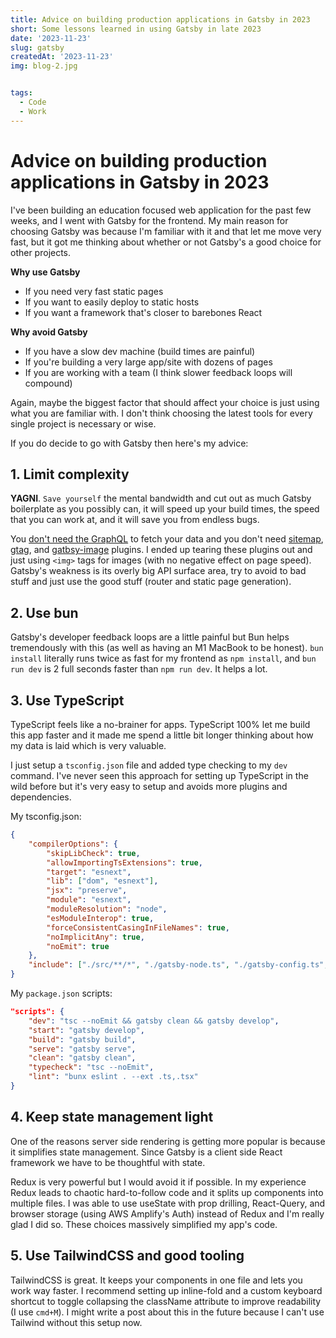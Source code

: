 ```yaml
---
title: Advice on building production applications in Gatsby in 2023
short: Some lessons learned in using Gatsby in late 2023
date: '2023-11-23'
slug: gatsby
createdAt: '2023-11-23'
img: blog-2.jpg


tags:
  - Code
  - Work 
---
```


# Advice on building production applications in Gatsby in 2023

I've been building an education focused web application for the past few weeks, and I went with Gatsby for the frontend. My main reason for choosing Gatsby was because I'm familiar with it and that let me move very fast, but it got me thinking about whether or not Gatsby's a good choice for other projects. 

**Why use Gatsby**
- If you need very fast static pages 
- If you want to easily deploy to static hosts 
- If you want a framework that's closer to barebones React

**Why avoid Gatsby**
- If you have a slow dev machine (build times are painful)
- If you're building a very large app/site with dozens of pages
- If you are working with a team (I think slower feedback loops will compound)

Again, maybe the biggest factor that should affect your choice is just using what you are familiar with. I don't think choosing the latest tools for every single project is necessary or wise. 

If you do decide to go with Gatsby then here's my advice:
  
## 1. Limit complexity
**YAGNI**. ``Save yourself`` the mental bandwidth and cut out as much Gatsby boilerplate as you possibly can, it will speed up your build times, the speed that you can work at, and it will save you from endless bugs. 

You [don't need the GraphQL](https://www.gatsbyjs.com/docs/how-to/querying-data/using-gatsby-without-graphql/) to fetch your data and you don't need [sitemap](https://www.gatsbyjs.com/plugins/gatsby-plugin-sitemap/), [gtag](https://www.gatsbyjs.com/plugins/gatsby-plugin-google-gtag/), and [gatbsy-image](https://www.gatsbyjs.com/plugins/gatsby-image/) plugins. I ended up tearing these plugins out and just using `<img>` tags for images (with no negative effect on page speed). Gatsby's weakness is its overly big API surface area, try to avoid to bad stuff and just use the good stuff (router and static page generation).

## 2. Use bun 
Gatsby's developer feedback loops are a little painful but Bun helps tremendously with this (as well as having an M1 MacBook to be honest). `bun install` literally runs twice as fast for my frontend as `npm install`, and `bun run dev` is 2 full seconds faster than `npm run dev`. It helps a lot. 

## 3. Use TypeScript
TypeScript feels like a no-brainer for apps. TypeScript 100% let me build this app faster and it made me spend a little bit longer thinking about how my data is laid which is very valuable. 

I just setup a `tsconfig.json` file and added type checking to my `dev` command. I've never seen this approach for setting up TypeScript in the wild before but it's very easy to setup and avoids more plugins and dependencies. 

My tsconfig.json:
```json
{
	"compilerOptions": {
		"skipLibCheck": true,
		"allowImportingTsExtensions": true,
		"target": "esnext",
		"lib": ["dom", "esnext"],
		"jsx": "preserve",
		"module": "esnext",
		"moduleResolution": "node",
		"esModuleInterop": true,
		"forceConsistentCasingInFileNames": true,
		"noImplicitAny": true,
		"noEmit": true
	},
	"include": ["./src/**/*", "./gatsby-node.ts", "./gatsby-config.ts", "./plugins/**/*"]
}
```

My `package.json` scripts:

```json 
"scripts": {
	"dev": "tsc --noEmit && gatsby clean && gatsby develop",
	"start": "gatsby develop",
	"build": "gatsby build",
	"serve": "gatsby serve",
	"clean": "gatsby clean",
	"typecheck": "tsc --noEmit",
	"lint": "bunx eslint . --ext .ts,.tsx"
}
```


## 4. Keep state management light 
One of the reasons server side rendering is getting more popular is because it simplifies state management. Since Gatsby is a client side React framework we have to be thoughtful with state.

Redux is very powerful but I would avoid it if possible. In my experience Redux leads to chaotic hard-to-follow code and it splits up components into multiple files. I was able to use useState with prop drilling, React-Query, and browser storage (using AWS Amplify's Auth) instead of Redux and I'm really glad I did so. These choices massively simplified my app's code. 

## 5. Use TailwindCSS and good tooling 
TailwindCSS is great. It keeps your components in one file and lets you work way faster. I recommend setting up inline-fold and a custom keyboard shortcut to toggle collapsing the className attribute to improve readability (I use `cmd+M`). I might write a post about this in the future because I can't use Tailwind without this setup now.
  
